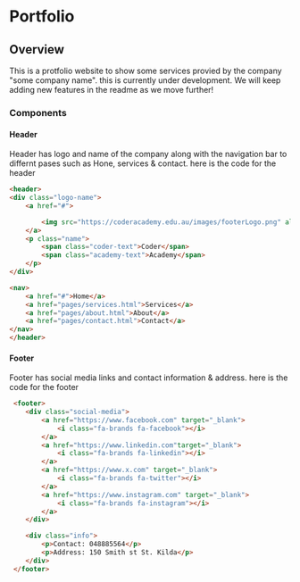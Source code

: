 # Portfolio

## Overview
This is a protfolio website to show some services provied by the company "some company name". this is currently under development. We will keep adding new features in the readme as we move further!

### Components

#### Header
Header has logo and name of the company along with the navigation bar to differnt pases such as Hone, services & contact. here is the code for the header
``` html
<header>
<div class="logo-name">
    <a href="#">

        <img src="https://coderacademy.edu.au/images/footerLogo.png" alt="CA Logo">
    </a>
    <p class="name">
        <span class="coder-text">Coder</span>
        <span class="academy-text">Academy</span>
    </p>
</div>

<nav>
    <a href="#">Home</a>
    <a href="pages/services.html">Services</a>
    <a href="pages/about.html">About</a>
    <a href="pages/contact.html">Contact</a>
</nav>
</header>
```
#### Footer
Footer has social media links and contact information & address. here is the code for the footer
```html
 <footer>
    <div class="social-media">
        <a href="https://www.facebook.com" target="_blank">
            <i class="fa-brands fa-facebook"></i>
        </a>
        <a href="https://www.linkedin.com"target="_blank">
            <i class="fa-brands fa-linkedin"></i>
        </a>
        <a href="https://www.x.com" target="_blank">
            <i class="fa-brands fa-twitter"></i>
        </a>
        <a href="https://www.instagram.com" target="_blank">
            <i class="fa-brands fa-instagram"></i>
        </a>
    </div>

    <div class="info">
        <p>Contact: 048885564</p>
        <p>Address: 150 Smith st St. Kilda</p>
    </div>
 </footer>
 ```